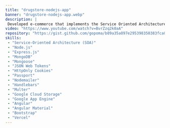 ```yaml
---
title: "drugstore-nodejs-app"
banner: "drugstore-nodejs-app.webp"
description: |
 Developed e-commerce that implements the Service Oriented Architecture (SOA), and solid user authentication through email validation that implements Stripe's payment gateway with Node.js and Express.js, and was presented to the International Congress of the Professional School of Systems Engineering (CIEPIS) contest.
video: "https://www.youtube.com/watch?v=BvrZzq2k0aA"
repository: "https://gist.github.com/gopoma/b89a35a897e295398350383fca8f8e25"
skills:
 - "Service-Oriented Architecture (SOA)"
 - "Node.js"
 - "Express.js"
 - "MongoDB"
 - "Mongoose"
 - "JSON Web Tokens"
 - "HttpOnly Cookies"
 - "Passport"
 - "Nodemailer"
 - "Handlebars"
 - "Multer"
 - "Google Cloud Storage"
 - "Google App Engine"
 - "Angular"
 - "Angular Material"
 - "Bootstrap"
 - "Vercel"
---
```

